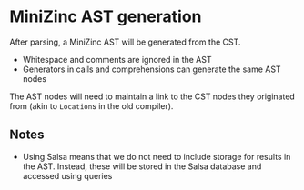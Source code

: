 # MiniZinc AST generation

After parsing, a MiniZinc AST will be generated from the CST.

- Whitespace and comments are ignored in the AST
- Generators in calls and comprehensions can generate the same AST nodes

The AST nodes will need to maintain a link to the CST nodes they originated from
(akin to `Location`s in the old compiler).

## Notes

- Using Salsa means that we do not need to include storage for results in the
  AST. Instead, these will be stored in the Salsa database and accessed using
  queries
